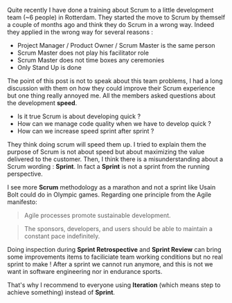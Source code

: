 <!-- 
.. title: Scrum thoughts & Applications
.. slug: scrum_thoughts
.. date: 2016-09-01 00:00:00 UTC
.. tags: scrum, agile, scrum practices, agile manifesto
.. link:
.. category: agile
.. description: Various thoughts about Scrum and hisapplications. Scrum Sprint wording.
.. type: text
-->


Quite recently I have done a training about Scrum to a little development team (~6 people) in Rotterdam. They started the move to Scrum by themself a couple of months ago and think they do Scrum in a wrong way. Indeed they applied in the wrong way for several reasons :

 * Project Manager / Product Owner / Scrum Master is the same person
 * Scrum Master does not play his facilitator role
 * Scrum Master does not time boxes any ceremonies
 * Only Stand Up is done

The point of this post is not to speak about this team problems, I had a long discussion with them on how they could improve their Scrum experience but one thing really annoyed me.
All the members asked questions about the development **speed**.

 * Is it true Scrum is about developing quick ?
 * How can we manage code quality when we have to develop quick ?
 * How can we increase speed sprint after sprint ?

They think doing scrum will speed them up. I tried to explain them the purpose of Scrum is not about speed but about maximizing the value delivered to the customer. Then, I think there is a misunderstanding about a Scrum wording : **Sprint**. In fact a **Sprint** is not a sprint from the running perspective.

I see more **Scrum** methodology as a marathon and not a sprint like Usain Bolt could do in Olympic games. Regarding one principle from the Agile manifesto:

>Agile processes promote sustainable development.

>The sponsors, developers, and users should be able to maintain a constant pace indefinitely.

Doing inspection during **Sprint Retrospective** and **Sprint Review** can bring some improvements items to faciliciate team working conditions but no real sprint to make ! After a sprint we cannot run anymore, and this is not we want in software engineering nor in endurance sports.

That's why I recommend to everyone using **Iteration** (which means step to achieve something) instead of **Sprint**.